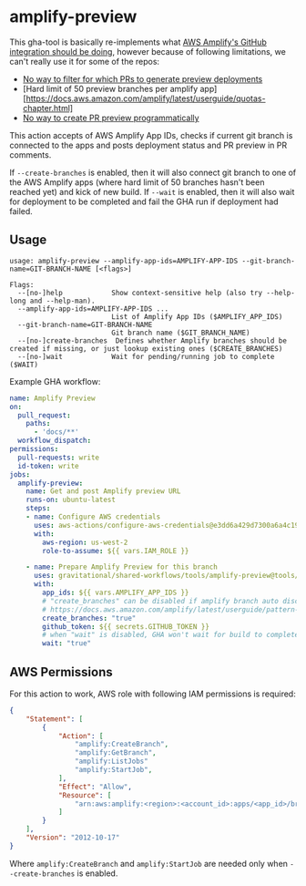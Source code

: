 # amplify-preview


This gha-tool is basically re-implements what [AWS Amplify's GitHub integration should be doing](https://docs.aws.amazon.com/amplify/latest/userguide/pr-previews.html),
however because of following limitations, we can't really use it for some of the repos:
- [No way to filter for which PRs to generate preview deployments](https://github.com/aws-amplify/amplify-hosting/issues/3960)
- [Hard limit of 50 preview branches per amplify app][https://docs.aws.amazon.com/amplify/latest/userguide/quotas-chapter.html]
- [No way to create PR preview programmatically](https://github.com/aws-amplify/amplify-hosting/issues/3963)

This action accepts of AWS Amplify App IDs, checks if current git branch is connected to the apps and posts deployment status and PR preview in PR comments.

If `--create-branches` is enabled, then it will also connect git branch to one of the AWS Amplify apps (where hard limit of 50 branches hasn't been reached yet) and kick of new build.
If `--wait` is enabled, then it will also wait for deployment to be completed and fail the GHA run if deployment had failed.

## Usage

```shell
usage: amplify-preview --amplify-app-ids=AMPLIFY-APP-IDS --git-branch-name=GIT-BRANCH-NAME [<flags>]

Flags:
  --[no-]help            Show context-sensitive help (also try --help-long and --help-man).
  --amplify-app-ids=AMPLIFY-APP-IDS ...  
                         List of Amplify App IDs ($AMPLIFY_APP_IDS)
  --git-branch-name=GIT-BRANCH-NAME  
                         Git branch name ($GIT_BRANCH_NAME)
  --[no-]create-branches  Defines whether Amplify branches should be created if missing, or just lookup existing ones ($CREATE_BRANCHES)
  --[no-]wait            Wait for pending/running job to complete ($WAIT)
```

Example GHA workflow:

```yaml
name: Amplify Preview
on:
  pull_request:
    paths:
      - 'docs/**'
  workflow_dispatch:
permissions:
  pull-requests: write
  id-token: write
jobs:
  amplify-preview:
    name: Get and post Amplify preview URL
    runs-on: ubuntu-latest
    steps:
    - name: Configure AWS credentials
      uses: aws-actions/configure-aws-credentials@e3dd6a429d7300a6a4c196c26e071d42e0343502 # v4
      with:
        aws-region: us-west-2
        role-to-assume: ${{ vars.IAM_ROLE }}

    - name: Prepare Amplify Preview for this branch
      uses: gravitational/shared-workflows/tools/amplify-preview@tools/amplify-preview/v0.0.1
      with:
        app_ids: ${{ vars.AMPLIFY_APP_IDS }}
        # "create_branches" can be disabled if amplify branch auto discovery and auto build enabled
        # https://docs.aws.amazon.com/amplify/latest/userguide/pattern-based-feature-branch-deployments.html
        create_branches: "true" 
        github_token: ${{ secrets.GITHUB_TOKEN }}
        # when "wait" is disabled, GHA won't wait for build to complete
        wait: "true"
```

## AWS Permissions

For this action to work, AWS role with following IAM permissions is required:
```json
{
    "Statement": [
        {
            "Action": [
                "amplify:CreateBranch",
                "amplify:GetBranch",
                "amplify:ListJobs"
                "amplify:StartJob",
            ],
            "Effect": "Allow",
            "Resource": [
                "arn:aws:amplify:<region>:<account_id>:apps/<app_id>/branches/*"
            ]
        }
    ],
    "Version": "2012-10-17"
}
```

Where `amplify:CreateBranch` and `amplify:StartJob` are needed only when `--create-branches` is enabled.
